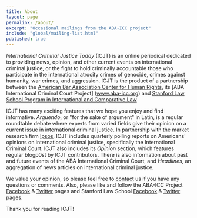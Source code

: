 ```yaml
---
title: About
layout: page
permalink: /about/
excerpt: "Occasional mailings from the ABA-ICC project"
include: "global/mailing-list.html"
published: true
---
```


*International Criminal Justice Today* (ICJT) is an online periodical dedicated to providing news, opinion, and other current events on international criminal justice, or the fight to hold criminally accountable those who participate in the international atrocity crimes of genocide, crimes against humanity, war crimes, and aggression. ICJT is the product of a partnership between the [American Bar Association Center for Human Rights](http://www.americanbar.org/groups/human_rights.html), its [ABA International Criminal Court Project] (www.aba-icc.org) and [Stanford Law School Program in International and Comparative Law](https://www.law.stanford.edu/areas-of-interest/international-and-comparative-law)

ICJT has many exciting features that we hope you enjoy and find informative. *Arguendo*, or "for the sake of argument" in Latin, is a regular roundtable debate where experts from varied fields give their opinion on a current issue in international criminal justice. In partnership with the market research firm [Ipsos](http://www.ipsos-na.com/), ICJT includes quarterly polling reports on Americans' opinions on international criminal justice, specifically the International Criminal Court. ICJT also includes its *Opinion* section, which features regular blogp0st by ICJT contributors. There is also information about past and future events of the ABA International Criminal Court, and *Headlines*, an aggregation of news articles on international criminal justice. 

We value your opinion, so please feel free to [contact](http://www.aba-icc.org/the-aba-icc-project/contact/) us if you have any questions or comments. Also, please like and follow the ABA-ICC Project [Facebook](http://facebook.com/ABAICCProject) & [Twitter](http://twitter.com/ABAICCProject) pages and Stanford Law School [Facebook](https://www.facebook.com/StanfordLawSchool) & [Twitter](https://twitter.com/stanfordlaw) pages. 

Thank you for reading ICJT!
